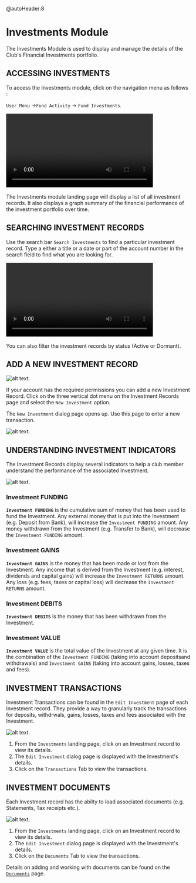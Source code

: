 @autoHeader:8
# Investments Module

The Investments Module is used to display and manage the details of the Club's Financial Investments portfolio.

## ACCESSING INVESTMENTS

To access the Investments module, click on the navigation menu as follows :

 `User Menu` ->`Fund Activity` ->  `Fund Investments`.

<video src="static/video/Fund_Investments.mp4" 
    width="400px" controls autoplay loop>
  <img src="static/images/7.0_Investments_Banner.png"/>
</video>

The Investments module landing page will display a list of all investment records. It also displays a graph summary of the financial performance of the investment portfolio over time.

## SEARCHING INVESTMENT RECORDS

Use the search bar `Search Investments` to find a particular investment record. Type a either a title or a date or part of the account number in the search field to find what you are looking for.

<video src="static/video/Investments_Search_Filter.mp4" 
    width="400px" controls autoplay loop>
  <img src="static/images/7.3_Investments_Search.png"/>
</video>

You can also filter the investment records by status (Active or Dormant). 

## ADD A NEW INVESTMENT RECORD

![alt text](../static/images/7.4_Add_Investment_Menu.png "Add Investments Menu :size=400").

If your account has the required permissions you can add a new Investment Record. Click on the three vertical dot menu on the Investment Records page and select the `New Investment` option.

The `New Investment` dialog page opens up. Use this page to enter a new transaction.

![alt text](../static/images/7.5_Add_Investment_Page.png "Add Investment Record Page :size=400").

## UNDERSTANDING INVESTMENT INDICATORS
The Investment Records display several indicators to help a club member understand the performance of the associated Investment.

![alt text](../static/images/7.6_Investment_Indicators.png "Investments Indicators :size=400").

### Investment FUNDING
 **`Investment FUNDING`** is the cumulative sum of money that has been used to fund the Investment. Any external money that is put into the Investment (e.g. Deposit from Bank), will increase the `Investment FUNDING` amount. Any money withdrawn from the Investment (e.g. Transfer to Bank), will decrease the `Investment FUNDING` amount.

### Investment GAINS
 **`Investment GAINS`** is the money that has been made or lost from the Investment. 
 Any income that is derived from the Investment (e.g. interest, dividends and 
 capital gains) will increase the `Investment RETURNS` amount. 
 Any loss (e.g. fees, taxes or capital loss) will decrease the `Investment RETURNS` 
 amount.

### Investment DEBITS
**`Investment DEBITS`** is the money that has been withdrawn from the Investment.

### Investment VALUE
**`Investment VALUE`** is the total value of the Investment at any given time. 
It is the combination of the `Investment FUNDING` (taking into account depositsand  
withdrawals) and `Investment GAINS` (taking into account gains, losses, taxes and fees).

## INVESTMENT TRANSACTIONS
Investment Transactions can be found in the `Edit Investment` page of each Investment record. They provide a way to granularly track the transactions for deposits, withdrwals, gains, losses, taxes and fees associated with the Investment.

![alt text](../static/images/7.7_Investment_Transactions.png "Investment Transactions :size=400").

 1. From the `Investments` landing page, click on an Investment record to view its details.
 1. The `Edit Investment` dialog page is displayed with the Investment's details.
 1. Click on the `Transactions` Tab to view the transactions.

## INVESTMENT DOCUMENTS
Each Investment record has the abilty to load associated documents (e.g. Statements, Tax receipts etc.). 

![alt text](../static/images/7.8_Investment_Documents.png "Investment Documents :size=400").

1. From the `Investments` landing page, click on an Investment record to view its details.
2. The `Edit Investment` dialog page is displayed with the Investment's details.
3. Click on the `Documents` Tab to view the transactions.

Details on adding and working with documents can be found on the [`Documents`](06_user_documents.md) page.